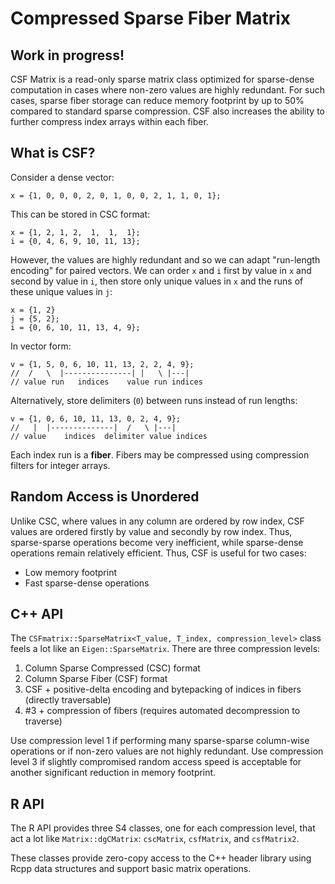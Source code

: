 # Compressed Sparse Fiber Matrix

## Work in progress!

CSF Matrix is a read-only sparse matrix class optimized for sparse-dense computation in cases where non-zero values are highly redundant. For such cases, sparse fiber storage can reduce memory footprint by up to 50% compared to standard sparse compression. CSF also increases the ability to further compress index arrays within each fiber.

## What is CSF?

Consider a dense vector:

```
x = {1, 0, 0, 0, 2, 0, 1, 0, 0, 2, 1, 1, 0, 1};
```

This can be stored in CSC format:

```
x = {1, 2, 1, 2,  1,  1,  1};
i = {0, 4, 6, 9, 10, 11, 13};
```

However, the values are highly redundant and so we can adapt "run-length encoding" for paired vectors. We can order `x` and `i` first by value in `x` and second by value in `i`, then store only unique values in `x` and the runs of these unique values in `j`:

```
x = {1, 2}
j = {5, 2};
i = {0, 6, 10, 11, 13, 4, 9};
```

In vector form:

```
v = {1, 5, 0, 6, 10, 11, 13, 2, 2, 4, 9};
//  /   \  |---------------| |   \ |---|
// value run   indices    value run indices
```

Alternatively, store delimiters (`0`) between runs instead of run lengths:

```
v = {1, 0, 6, 10, 11, 13, 0, 2, 4, 9};
//   |  |--------------|  /   \ |---|
// value    indices  delimiter value indices
```

Each index run is a **fiber**. Fibers may be compressed using compression filters for integer arrays. 

## Random Access is Unordered

Unlike CSC, where values in any column are ordered by row index, CSF values are ordered firstly by value and secondly by row index. Thus, sparse-sparse operations become very inefficient, while sparse-dense operations remain relatively efficient. Thus, CSF is useful for two cases:

* Low memory footprint
* Fast sparse-dense operations

## C++ API

The `CSFmatrix::SparseMatrix<T_value, T_index, compression_level>` class feels a lot like an `Eigen::SparseMatrix`. There are three compression levels:
 1. Column Sparse Compressed (CSC) format
 2. Column Sparse Fiber (CSF) format
 3. CSF + positive-delta encoding and bytepacking of indices in fibers (directly traversable)
 4. #3 + compression of fibers (requires automated decompression to traverse)
 
Use compression level 1 if performing many sparse-sparse column-wise operations or if non-zero values are not highly redundant. Use compression level 3 if slightly compromised random access speed is acceptable for another significant reduction in memory footprint.

## R API

The R API provides three S4 classes, one for each compression level, that act a lot like `Matrix::dgCMatrix`: `cscMatrix`, `csfMatrix`, and `csfMatrix2`.

These classes provide zero-copy access to the C++ header library using Rcpp data structures and support basic matrix operations.
